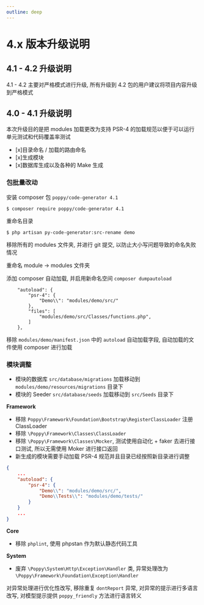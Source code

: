 ```yaml
---
outline: deep
---
```


# 4.x 版本升级说明

## 4.1 - 4.2 升级说明

4.1 - 4.2 主要对严格模式进行升级, 所有升级到 4.2 包的用户建议将项目内容升级到严格模式

## 4.0 - 4.1 升级说明

本次升级目的是把 modules 加载更改为支持 PSR-4 的加载规范以便于可以运行单元测试和代码覆盖率测试

-   [x]目录命名 / 加载的路由命名
-   [x]生成模块
-   [x]数据库生成以及各种的 Make 生成

### 包批量改动

安装 composer 包 `poppy/code-generator 4.1`

```
$ composer require poppy/code-generator 4.1
```

重命名目录

```
$ php artisan py-code-generator:src-rename demo
```

移除所有的 modules 文件夹, 并进行 git 提交, 以防止大小写问题导致的命名失败情况

重命名 module -> modules 文件夹

添加 composer 自动加载, 并启用新命名空间 `composer dumpautoload`

```
    "autoload": {
        "psr-4": {
            "Demo\\": "modules/demo/src/"
        },
        "files": [
            "modules/demo/src/Classes/functions.php",
        ]
    },
```

移除 `modules/demo/manifest.json` 中的 `autoload` 自动加载字段, 自动加载的文件使用 composer 进行加载

### 模块调整

- 模块的数据库 `src/database/migrations` 加载移动到 `modules/demo/resources/migrations` 目录下
- 模块的 Seeder `src/database/seeds` 加载移动到 `src/Seeds` 目录下

**Framework**

- 移除 `Poppy\Framework\Foundation\Bootstrap\RegisterClassLoader` 注册 ClassLoader
- 移除 `\Poppy\Framework\Classes\ClassLoader`
- 移除 `\Poppy\Framework\Classes\Mocker`, 测试使用自动化 + faker 去进行接口测试, 所以无需使用 Moker 进行接口返回
- 新生成的模块需要手动加载 PSR-4 规范并且目录已经按照新目录进行调整

```json
{
    ...
    "autoload": {
        "psr-4": {
            "Demo\\": "modules/demo/src/",
            "Demo\\Tests\\": "modules/demo/tests/"
        }
    }
    ...
}
```

**Core**

- 移除 `phplint`, 使用 phpstan 作为默认静态代码工具

**System**

- 废弃 `\Poppy\System\Http\Exception\Handler` 类, 异常处理改为 `\Poppy\Framework\Foundation\Exception\Handler`

对异常处理进行优化性改写, 移除重复 `dontReport` 异常, 对异常的提示进行多语言改写, 对模型提示提供 `poppy_friendly` 方法进行语言转义
